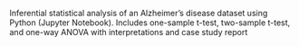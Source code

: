 Inferential statistical analysis of an Alzheimer’s disease dataset using Python (Jupyter Notebook). Includes one-sample t-test, two-sample t-test, and one-way ANOVA with interpretations and case study report 
